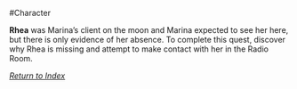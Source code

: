 #Character 

**Rhea** was Marina’s client on the moon and Marina expected to see her here, but there is only evidence of her absence. To complete this quest, discover why Rhea is missing and attempt to make contact with her in the Radio Room.


*[Return to Index](index2.md)*
